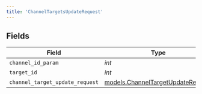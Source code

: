 ```yaml
---
title: 'ChannelTargetsUpdateRequest'
---
```



## Fields

| Field                                                                        | Type                                                                         | Required                                                                     | Description                                                                  |
| ---------------------------------------------------------------------------- | ---------------------------------------------------------------------------- | ---------------------------------------------------------------------------- | ---------------------------------------------------------------------------- |
| `channel_id_param`                                                           | *int*                                                                        | TRUE                                                           | N/A                                                                          |
| `target_id`                                                                  | *int*                                                                        | TRUE                                                           | N/A                                                                          |
| `channel_target_update_request`                                              | [models.ChannelTargetUpdateRequest](../models/channeltargetupdaterequest.md) | TRUE                                                           | N/A                                                                          |